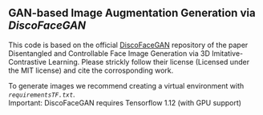 ## GAN-based Image Augmentation Generation via *DiscoFaceGAN*


This code is based on the official [DiscoFaceGAN](https://github.com/microsoft/DiscoFaceGAN) repository of the paper Disentangled and Controllable Face Image Generation via 3D Imitative-Contrastive Learning. Please strickly follow their license (Licensed under the MIT license) and cite the corrosponding work.    



To generate images we recommend creating a virtual environment with *`requirementsTF.txt`*.  
Important: DiscoFaceGAN requires Tensorflow 1.12 (with GPU support)
